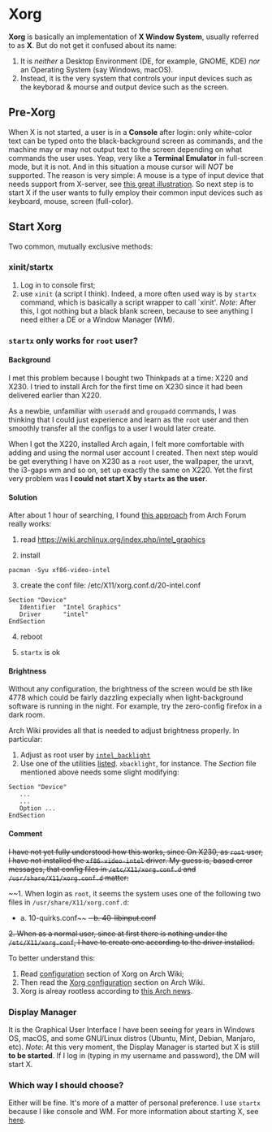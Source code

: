 # Xorg
**Xorg** is basically an implementation of **X Window System**, usually referred to as **X**. But do not get it confused about its name:
1. It is *neither* a Desktop Environment (DE, for example, GNOME, KDE) *nor* an Operating System (say Windows, macOS). 
2. Instead, it is the very system that controls your input devices such as the keyborad & mourse and output device such as the screen.

## Pre-Xorg
When X is not started, a user is in a **Console** after login: only white-color text can be typed onto the black-background screen as commands, and the machine may or may not output text to the screen depending on what commands the user uses. Yeap, very like a **Terminal Emulator** in full-screen mode, but it is not. And in this situation a mouse cursor will *NOT* be supported. The reason is very simple: A mouse is a type of input device that needs support from X-server, see [this great illustration](https://en.wikibooks.org/wiki/Guide_to_X11/Introduction#/media/File:X_client_server_example.svg). So next step is to start X if the user wants to fully employ their common input devices such as keyboard, mouse, screen (full-color).

## Start Xorg
Two common, mutually exclusive methods:
### xinit/startx
1. Log in to console first;
2. use `xinit` (a script I think). Indeed, a more often used way is by `startx` command, which is basically a script wrapper to call `xinit'.
*Note*: After this, I got nothing but a black blank screen, because to see anything I need either a DE or a Window Manager (WM).

### `startx` only works for `root` user?
#### Background
I met this problem because I bought two Thinkpads at a time: X220 and X230. I tried to install Arch for the first time on X230 since it had been delivered earlier than X220.

As a newbie, unfamiliar with `useradd` and `groupadd` commands, I was thinking that I could just experience and learn as the `root` user and then smoothly transfer all the configs to a user I would later create.

When I got the X220, installed Arch again, I felt more comfortable with adding and using the normal user account I created. Then next step would be get everything I have on X230 as a `root` user, the wallpaper, the urxvt, the i3-gaps wm and so on, set up exactly the same on X220. Yet the first very problem was **I could not start X by `startx` as the user**. 

#### Solution
After about 1 hour of searching, I found [this approach](https://bbs.archlinux.org/viewtopic.php?pid=1697227#p1697227) from Arch Forum really works:

1. read
https://wiki.archlinux.org/index.php/intel_graphics

2. install

`pacman -Syu xf86-video-intel`

3. create the conf file: /etc/X11/xorg.conf.d/20-intel.conf

```
Section "Device"
   Identifier  "Intel Graphics"
   Driver      "intel"
EndSection
```

4. reboot

5. `startx` is ok

#### Brightness
Without any configuration, the brightness of the screen would be sth like 4778 which could be fairly dazzling expecially when light-background software is running in the night. For example, try the zero-config firefox in a dark room.

Arch Wiki provides all that is needed to adjust brightness properly. In particular:

1. Adjust as root user by [`intel_backlight`](https://wiki.archlinux.org/index.php/Backlight#ACPI)
2. Use one of the utilities [listed](https://wiki.archlinux.org/index.php/Backlight#Backlight_utilities). `xbacklight`, for instance. The *Section* file mentioned above needs some slight modifying:

```
Section "Device"
   ...
   ...
   Option ...
EndSection
```

#### Comment
~~I have not yet fully understood how this works, since On X230, as `root` user, I have not installed the `xf86-video-intel` driver.
My guess is, based error messages, that config files in `/etc/X11/xorg.conf.d` and `/usr/share/X11/xorg.conf.d` matter:~~

~~1. When login as `root`, it seems the system uses one of the following two files in `/usr/share/X11/xorg.conf.d`:
   - a. 10-quirks.conf~~
   ~~- b. 40-libinput.conf~~

~~2. When as a normal user, since at first there is nothing under the `/etc/X11/xorg.conf`, I have to create one according to the driver installed.~~

To better understand this:
1. Read [configuration](https://wiki.archlinux.org/index.php/Xorg#Configuration) section of Xorg on Arch Wiki;
2. Then read the [Xorg configuration](https://wiki.archlinux.org/index.php/intel_graphics#Xorg_configuration) section on Arch Wiki.
3. Xorg is alreay rootless according to [this Arch news](https://www.archlinux.org/news/xorg-server-116-is-now-available/).

### Display Manager
It is the Graphical User Interface I have been seeing for years in Windows OS, macOS, and some GNU/Linux distros (Ubuntu, Mint, Debian, Manjaro, etc). 
*Note*: At this very moment, the Display Manager is started but X is still **to be started**.
If I log in (typing in my username and password), the DM will start X. 

### Which way I should choose?
Either will be fine. It's more of a matter of personal preference.
I use `startx` because I like console and WM. 
For more information about starting X, see [here](https://en.wikibooks.org/wiki/Guide_to_X11/Starting_Sessions).



